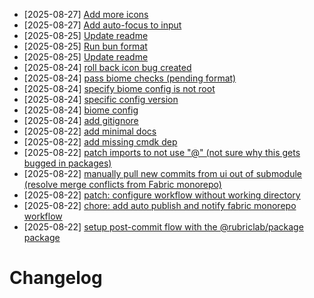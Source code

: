 - [2025-08-27] [Add more icons](https://github.com/RubricLab/fabric-ui/commit/04c2a2b2a9b562e6ccaed8a7d60bb39835ce7e09)
- [2025-08-27] [Add auto-focus to input](https://github.com/RubricLab/fabric-ui/commit/bc26b12803f9ba3bbce61e82a4e0c81aee44dacd)
- [2025-08-25] [Update readme](https://github.com/RubricLab/fabric-ui/commit/e9faa91319f5b5b933e5c05d79483c55f64fe878)
- [2025-08-25] [Run bun format](https://github.com/RubricLab/fabric-ui/commit/9aede214c35a999613877120a9ceba8e3317e812)
- [2025-08-25] [Update readme](https://github.com/RubricLab/fabric-ui/commit/c8ba0f35cb83ad44df839cf2e9cd19a7076e2f01)
- [2025-08-24] [roll back icon bug created](https://github.com/RubricLab/fabric-ui/commit/3ff89813c7a51625747d5b5d25f775fd21ea2787)
- [2025-08-24] [pass biome checks (pending format)](https://github.com/RubricLab/fabric-ui/commit/99302b43e63f0b17464e57861b54653a97788560)
- [2025-08-24] [specify biome config is not root](https://github.com/RubricLab/fabric-ui/commit/16845581d6070fd15d19bc86fe3fbd0324df1246)
- [2025-08-24] [specific config version](https://github.com/RubricLab/fabric-ui/commit/8f9f5afcb7a4f5e0becee029553ccffc0356fc96)
- [2025-08-24] [biome config](https://github.com/RubricLab/fabric-ui/commit/6b793d55380d99c7d876dfc7121b063b3da9eda8)
- [2025-08-24] [add gitignore](https://github.com/RubricLab/fabric-ui/commit/ec26069806f17295fec8cae2bde4df6c4789466d)
- [2025-08-22] [add minimal docs](https://github.com/RubricLab/fabric-ui/commit/cc3cab30417f8e85aed61501efe75e9264164f8b)
- [2025-08-22] [add missing cmdk dep](https://github.com/RubricLab/fabric-ui/commit/be2b0d6f5af0f6dde119e59a102c2230a2473257)
- [2025-08-22] [patch imports to not use "@" (not sure why this gets bugged in packages)](https://github.com/RubricLab/fabric-ui/commit/b12733f5d2a5be371463b4afaa764a6e91122078)
- [2025-08-22] [manually pull new commits from ui out of submodule (resolve merge conflicts from Fabric monorepo)](https://github.com/RubricLab/fabric-ui/commit/8aaea22108156f00bb08afc6ca0132f3cfb7e13a)
- [2025-08-22] [patch: configure workflow without working directory](https://github.com/RubricLab/fabric-ui/commit/f121482e004ac85313c52a44c14c2a05cf70f5fa)
- [2025-08-22] [chore: add auto publish and notify fabric monorepo workflow](https://github.com/RubricLab/fabric-ui/commit/54bc7b4ee2f2ca50309c7ffc7e65e3fe67dd6428)
- [2025-08-22] [setup post-commit flow with the @rubriclab/package package](https://github.com/RubricLab/fabric-ui/commit/63529e39f7fce05813cabbe1a8501fc543cea8f1)
# Changelog

